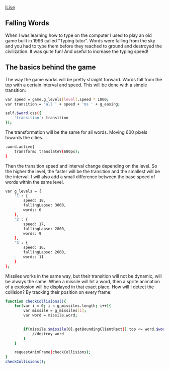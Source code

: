 [lLive](https://teamp0is0n.github.io/RishikaNew/)

## Falling Words

When I was learning how to type on the computer I used to play an old game built in 1996 called "Typing tutor". Words were falling from the sky and you had to type them before they reached to ground and destroyed the civilization. It was quite fun! And useful to increase the typing speed! 

## The basics behind the game 

The way the game works will be pretty straight forward. Words fall from the top with a certain interval and speed. This will be done with a simple transition:
```bash
var speed = game.g_levels[level].speed * 1000;
var transition = 'all ' + speed + 'ms ' + g_easing;

self.$word.css({
	'transition': transition
});
```

The transformation will be the same for all words. Moving 600 pixels towards the cities.
```bash
.word.active{
	transform: translateY(600px);
}
```

Then the transition speed and interval change depending on the level. So the higher the level, the faster will be the transition and the smallest will be the interval. I will also add a small difference between the base speed of words within the same level.

```bash
var g_levels = {
	'1': {
		speed: 18,
		fallingLapse: 3000,
		words: 6
	},
	'2': {
		speed: 17,
		fallingLapse: 2800,
		words: 9
	},
	'3': {
		speed: 16,
		fallingLapse: 2600,
		words: 11
	}
};
```

Missiles works in the same way, but their transition will not be dynamic, will be always the same. When a missile will hit a word, then a sprite animation of a explosion will be displayed in that exact place. How will I detect the collision? By tracking their position on every frame:
```bash
function checkCollisions(){
	for(var i = 0; i < g_missiles.length; i++){
		var missile = g_missiles[i];
		var word = missile.word;
         

        if(missile.$missile[0].getBoundingClientRect().top <= word.$word[0].getBoundingClientRect().top ){
            //destroy word
        }
    }

    requestAnimFrame(checkCollisions);
}
checkCollisions();
```
